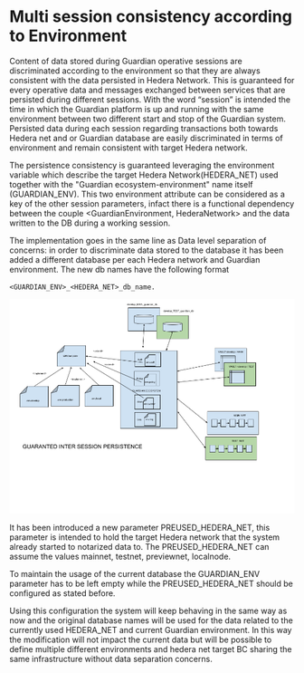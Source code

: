 # Multi session consistency according to Environment

Content of data stored during Guardian operative sessions are discriminated according to the environment so that they are always consistent with the data persisted in Hedera Network. This is guaranteed for every operative data and messages exchanged between services that are persisted during different sessions. With the word “session” is intended the time in which the Guardian platform is up and running with the same environment between two different start and stop of the Guardian system. Persisted data during each session regarding transactions both towards Hedera net and or Guardian database are easily discriminated in terms of environment and remain consistent with target Hedera network.

The persistence consistency is guaranteed leveraging the environment variable which describe the target Hedera Network(HEDERA\_NET) used together with the "Guardian ecosystem-environment" name itself (GUARDIAN\_ENV). This two environment attribute can be considered as a key of the other session parameters, infact there is a functional dependency between the couple  \<GuardianEnvironment, HederaNetwork> and the data written to the DB during a working session.

The implementation goes in the same line as Data level separation of concerns: in order to discriminate data stored to the database it has been added a different database per each Hedera network and Guardian environment. The new db names have the following format&#x20;

```
<GUARDIAN_ENV>_<HEDERA_NET>_db_name.
```

![](../../../.gitbook/assets/environment.png)

It has been introduced a new parameter PREUSED\_HEDERA\_NET, this parameter is intended to hold the target Hedera network that the system already started to notarized data to. The PREUSED\_HEDERA\_NET can assume the values mainnet, testnet, previewnet, localnode.

To maintain the usage of the current database the GUARDIAN\_ENV parameter has to be left empty while the PREUSED\_HEDERA\_NET should be configured as stated before.

Using this configuration the system will keep behaving in the same way as now and the original database names will be used for the data related to the currently used HEDERA\_NET and current Guardian environment. In this way the modification will not impact the current data but will be possible to define multiple different environments and hedera net target BC sharing the same infrastructure without data separation concerns.
